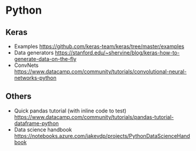 # Python

## Keras
- Examples https://github.com/keras-team/keras/tree/master/examples
- Data generators https://stanford.edu/~shervine/blog/keras-how-to-generate-data-on-the-fly
- ConvNets https://www.datacamp.com/community/tutorials/convolutional-neural-networks-python


## Others
- Quick pandas tutorial (with inline code to test) https://www.datacamp.com/community/tutorials/pandas-tutorial-dataframe-python
- Data science handbook https://notebooks.azure.com/jakevdp/projects/PythonDataScienceHandbook
